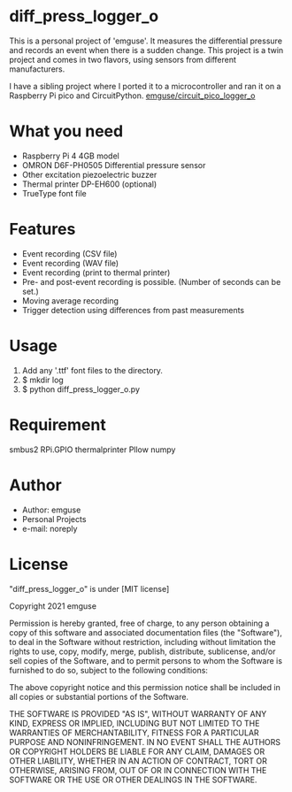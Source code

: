 # diff_press_logger_o

This is a personal project of 'emguse'.
It measures the differential pressure and records an event when there is a sudden change.
This project is a twin project and comes in two flavors, using sensors from different manufacturers.

I have a sibling project where I ported it to a microcontroller and ran it on a Raspberry Pi pico and CircuitPython.
[emguse/circuit_pico_logger_o](/circuit_pico_logger_o)

# What you need

- Raspberry Pi 4 4GB model
- OMRON D6F-PH0505 Differential pressure sensor 
- Other excitation piezoelectric buzzer
- Thermal printer DP-EH600 (optional)
- TrueType font file

# Features

- Event recording (CSV file)
- Event recording (WAV file)
- Event recording (print to thermal printer)
- Pre- and post-event recording is possible. (Number of seconds can be set.)
- Moving average recording
- Trigger detection using differences from past measurements

# Usage

1. Add any '.ttf' font files to the directory.
1. $ mkdir log
1. $ python diff_press_logger_o.py

# Requirement

smbus2
RPi.GPIO
thermalprinter
Pllow
numpy

# Author

- Author: emguse
- Personal Projects
- e-mail: noreply

# License

"diff_press_logger_o" is under [MIT license]

Copyright 2021 emguse

Permission is hereby granted, free of charge, to any person obtaining a copy of this software and associated documentation files (the "Software"), to deal in the Software without restriction, including without limitation the rights to use, copy, modify, merge, publish, distribute, sublicense, and/or sell copies of the Software, and to permit persons to whom the Software is furnished to do so, subject to the following conditions:

The above copyright notice and this permission notice shall be included in all copies or substantial portions of the Software.

THE SOFTWARE IS PROVIDED "AS IS", WITHOUT WARRANTY OF ANY KIND, EXPRESS OR IMPLIED, INCLUDING BUT NOT LIMITED TO THE WARRANTIES OF MERCHANTABILITY, FITNESS FOR A PARTICULAR PURPOSE AND NONINFRINGEMENT. IN NO EVENT SHALL THE AUTHORS OR COPYRIGHT HOLDERS BE LIABLE FOR ANY CLAIM, DAMAGES OR OTHER LIABILITY, WHETHER IN AN ACTION OF CONTRACT, TORT OR OTHERWISE, ARISING FROM, OUT OF OR IN CONNECTION WITH THE SOFTWARE OR THE USE OR OTHER DEALINGS IN THE SOFTWARE.